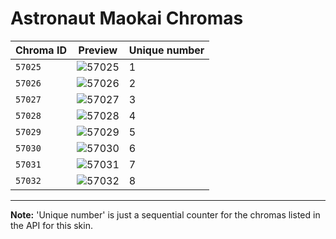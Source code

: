 # Astronaut Maokai Chromas

| Chroma ID | Preview | Unique number |
|---|---|---|
| `57025` | ![57025](https://raw.communitydragon.org/latest/plugins/rcp-be-lol-game-data/global/default/v1/champion-chroma-images/57/57025.png) | 1 |
| `57026` | ![57026](https://raw.communitydragon.org/latest/plugins/rcp-be-lol-game-data/global/default/v1/champion-chroma-images/57/57026.png) | 2 |
| `57027` | ![57027](https://raw.communitydragon.org/latest/plugins/rcp-be-lol-game-data/global/default/v1/champion-chroma-images/57/57027.png) | 3 |
| `57028` | ![57028](https://raw.communitydragon.org/latest/plugins/rcp-be-lol-game-data/global/default/v1/champion-chroma-images/57/57028.png) | 4 |
| `57029` | ![57029](https://raw.communitydragon.org/latest/plugins/rcp-be-lol-game-data/global/default/v1/champion-chroma-images/57/57029.png) | 5 |
| `57030` | ![57030](https://raw.communitydragon.org/latest/plugins/rcp-be-lol-game-data/global/default/v1/champion-chroma-images/57/57030.png) | 6 |
| `57031` | ![57031](https://raw.communitydragon.org/latest/plugins/rcp-be-lol-game-data/global/default/v1/champion-chroma-images/57/57031.png) | 7 |
| `57032` | ![57032](https://raw.communitydragon.org/latest/plugins/rcp-be-lol-game-data/global/default/v1/champion-chroma-images/57/57032.png) | 8 |

---

**Note:** 'Unique number' is just a sequential counter for the chromas listed in the API for this skin.